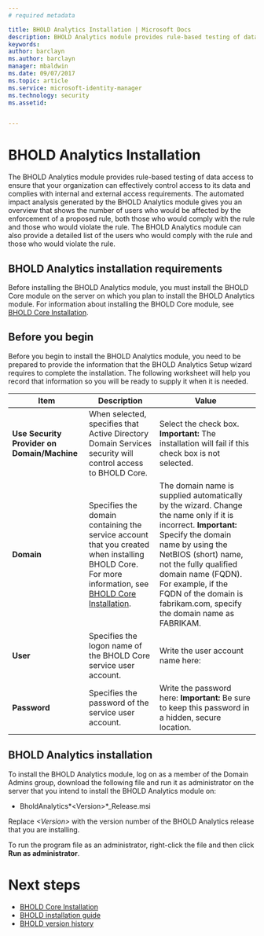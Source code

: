 ```yaml
---
# required metadata

title: BHOLD Analytics Installation | Microsoft Docs
description: BHOLD Analytics module provides rule-based testing of data access 
keywords:
author: barclayn
ms.author: barclayn
manager: mbaldwin
ms.date: 09/07/2017
ms.topic: article
ms.service: microsoft-identity-manager
ms.technology: security
ms.assetid:


---
```


# BHOLD Analytics Installation

The BHOLD Analytics module provides rule-based testing of data access to ensure that your organization can effectively control access to its data and complies with internal and external access requirements. The automated impact analysis generated by the BHOLD Analytics module gives you an overview that shows the number of users who would be affected by the enforcement of a proposed rule, both those who would comply with the rule and those who would violate the rule. The BHOLD Analytics module can also provide a detailed list of the users who would comply with the rule and those who would violate the rule.

## BHOLD Analytics installation requirements

Before installing the BHOLD Analytics module, you must install the BHOLD Core module on the server on which you plan to install the BHOLD Analytics module. For information about installing the BHOLD Core module, see [BHOLD Core Installation](https://technet.microsoft.com/en-us/library/jj134095(v=ws.10).aspx).

## Before you begin

Before you begin to install the BHOLD Analytics module, you need to be prepared to provide the information that the BHOLD Analytics Setup wizard requires to complete the installation. The following worksheet will help you record that information so you will be ready to supply it when it is needed.

| **Item**                                    | **Description**                                                                                                                                                                                                           | **Value**                                                                                                                                                                                                                                                                                                            |
|---------------------------------------------|---------------------------------------------------------------------------------------------------------------------------------------------------------------------------------------------------------------------------|----------------------------------------------------------------------------------------------------------------------------------------------------------------------------------------------------------------------------------------------------------------------------------------------------------------------|
| **Use Security Provider on Domain/Machine** | When selected, specifies that Active Directory Domain Services security will control access to BHOLD Core.                                                                                                                | Select the check box. **Important:** The installation will fail if this check box is not selected.                                                                                                                                                                                                                   |
| **Domain**                                  | Specifies the domain containing the service account that you created when installing BHOLD Core. For more information, see [BHOLD Core Installation](https://technet.microsoft.com/en-us/library/jj134095(v=ws.10).aspx). | The domain name is supplied automatically by the wizard. Change the name only if it is incorrect. **Important:** Specify the domain name by using the NetBIOS (short) name, not the fully qualified domain name (FQDN). For example, if the FQDN of the domain is fabrikam.com, specify the domain name as FABRIKAM. |
| **User**                                    | Specifies the logon name of the BHOLD Core service user account.                                                                                                                                                          | Write the user account name here:                                                                                                                                                                                                                                                                                    |
| **Password**                                | Specifies the password of the service user account.                                                                                                                                                                       | Write the password here: **Important:** Be sure to keep this password in a hidden, secure location.                                                                                                                                                                                                                  |

## BHOLD Analytics installation

To install the BHOLD Analytics module, log on as a member of the Domain Admins group, download the following file and run it as administrator on the server that you intend to install the BHOLD Analytics module on:

- BholdAnalytics*\<Version\>*\_Release.msi

Replace *\<Version\>* with the version number of the BHOLD Analytics release that you are installing.

To run the program file as an administrator, right-click the file and then click **Run as administrator**.

# Next steps

- [BHOLD Core Installation](https://technet.microsoft.com/en-us/library/jj134095(v=ws.10).aspx)
- [BHOLD installation guide](./deploy-use/bhold-installation-guide.md)
- [BHOLD version history](./reference/version-bhold-history.md)